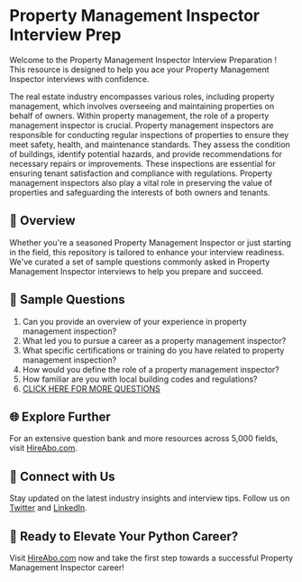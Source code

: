 # Property Management Inspector Interview Prep

Welcome to the Property Management Inspector Interview Preparation ! This resource is designed to help you ace your Property Management Inspector interviews with confidence.

The real estate industry encompasses various roles, including property management, which involves overseeing and maintaining properties on behalf of owners. Within property management, the role of a property management inspector is crucial. Property management inspectors are responsible for conducting regular inspections of properties to ensure they meet safety, health, and maintenance standards. They assess the condition of buildings, identify potential hazards, and provide recommendations for necessary repairs or improvements. These inspections are essential for ensuring tenant satisfaction and compliance with regulations. Property management inspectors also play a vital role in preserving the value of properties and safeguarding the interests of both owners and tenants.

## 🚀 Overview

Whether you're a seasoned Property Management Inspector or just starting in the field, this repository is tailored to enhance your interview readiness. We've curated a set of sample questions commonly asked in Property Management Inspector interviews to help you prepare and succeed.

## 📝 Sample Questions

1. Can you provide an overview of your experience in property management inspection?
2. What led you to pursue a career as a property management inspector?
3. What specific certifications or training do you have related to property management inspection?
4. How would you define the role of a property management inspector?
5. How familiar are you with local building codes and regulations?
6. [CLICK HERE FOR MORE QUESTIONS](https://hireabo.com/job/21_1_15/Property%20Management%20Inspector)

## 🌐 Explore Further

For an extensive question bank and more resources across 5,000 fields, visit [HireAbo.com](https://www.hireabo.com).

## 📱 Connect with Us

Stay updated on the latest industry insights and interview tips. Follow us on [Twitter](https://twitter.com/hireabo) and [LinkedIn](https://www.linkedin.com/in/hire-abo-3609972a8/).

## 🚀 Ready to Elevate Your Python Career?

Visit [HireAbo.com](https://www.hireabo.com) now and take the first step towards a successful Property Management Inspector career!